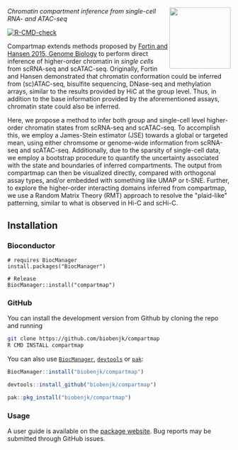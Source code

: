 ## <a href="https://biobenkj.github.io/compartmap/"><img src="man/figures/compartmap_logo.png" align="right" height="138" style="float:right; height:138px;"/></a>

*Chromatin compartment inference from single-cell RNA- and ATAC-seq*

<!-- badges: start -->
[![R-CMD-check](https://github.com/biobenkj/compartmap/actions/workflows/R-CMD-check.yaml/badge.svg)](https://github.com/biobenkj/compartmap/actions/workflows/R-CMD-check.yaml)
<!-- badges: end -->

Compartmap extends methods proposed by [Fortin and Hansen 2015, Genome
Biology](https://genomebiology.biomedcentral.com/articles/10.1186/s13059-015-0741-y)
to perform direct inference of higher-order chromatin in _single cells_ from
scRNA-seq and scATAC-seq. Originally, Fortin and Hansen demonstrated that
chromatin conformation could be inferred from (sc)ATAC-seq, bisulfite
sequencing, DNase-seq and methylation arrays, similar to the results provided by
HiC at the group level. Thus, in addition to the base information provided by
the aforementioned assays, chromatin state could also be inferred.

Here, we propose a method to infer both group and single-cell level higher-order
chromatin states from scRNA-seq and scATAC-seq. To accomplish this, we employ a
James-Stein estimator (JSE) towards a global or targeted mean, using either
chromsome or genome-wide information from scRNA-seq and scATAC-seq.
Additionally, due to the sparsity of single-cell data, we employ a bootstrap
procedure to quantify the uncertainty associated with the state and boundaries
of inferred compartments. The output from compartmap can then be visualized
directly, compared with orthogonal assay types, and/or embedded with something
like UMAP or t-SNE. Further, to explore the higher-order interacting domains
inferred from compartmap, we use a Random Matrix Theory (RMT) approach to
resolve the "plaid-like" patterning, similar to what is observed in Hi-C and
scHi-C.

## Installation

### Bioconductor

```
# requires BiocManager
install.packages("BiocManager")

# Release
BiocManager::install("compartmap")
```

### GitHub

You can install the development version from Github by cloning the repo and
running

```bash
git clone https://github.com/biobenjk/compartmap
R CMD INSTALL compartmap
```

You can also use [`BiocManager`](https://bioconductor.github.io/BiocManager/),
[`devtools`](https://devtools.r-lib.org/) or [`pak`](https://pak.r-lib.org/):

```r
BiocManager::install("biobenjk/compartmap")

devtools::install_github("biobenjk/compartmap")

pak::pkg_install("biobenjk/compartmap")
```

### Usage

A user guide is available on the [package website](https://biobenjk.github.io/compartmap).
Bug reports may be submitted through GitHub issues.
